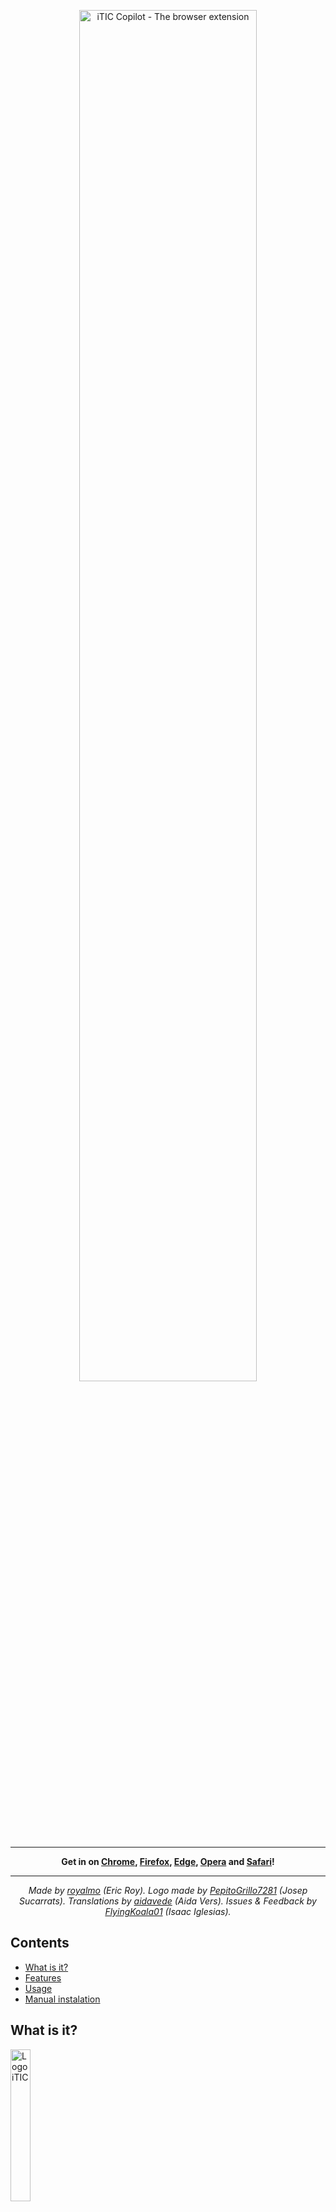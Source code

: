 <p align="center">
  <img src="https://user-images.githubusercontent.com/49844173/162380728-c396ab95-0566-437d-9882-656ef5503fd9.png" alt="iTIC Copilot - The browser extension" width="75%" />
</p>

----

<p align="center"><strong>
  Get in on <a href="https://chrome.google.com/webstore/detail/opcjpngfgjgceflfdajgekochbmclgmh">Chrome</a>,
  <a href="https://addons.mozilla.org/firefox/addon/itic-copilot/">Firefox</a>,
  <a href="https://microsoftedge.microsoft.com/addons/detail/bjokdnpmhkdokhpkdbgbpgbpmjbknjoh">Edge</a>,
  <a href="https://addons.opera.com/es/extensions/details/itic-copilot/">Opera</a>
  and <a href="https://www.youtube.com/watch?v=dQw4w9WgXcQ">Safari</a>!
</strong></p>
  
----
<p align="center">
  <em>Made by <a href="https://github.com/royalmo">royalmo</a> (Eric Roy). Logo made by <a href="https://github.com/PepitoGrillo7281">PepitoGrillo7281</a> (Josep Sucarrats). Translations by <a href="https://github.com/aidavede">aidavede</a> (Aida Vers). Issues & Feedback by <a href="https://github.com/FlyingKoala01">FlyingKoala01</a> (Isaac Iglesias).</em>
</p>


## Contents
- [What is it?](#what-is-it)
- [Features](#features)
- [Usage](#usage)
- [Manual instalation](#manual-instalation)

## What is it?

<p>
  <img src="https://user-images.githubusercontent.com/49844173/158698760-a9dcbb61-3f0d-4b67-9af2-ef7eed17cdd1.png" alt="Logo iTIC" width=25%" />
</p>

I'm studying an ICT Systems Engineering degree (called also iTIC). During the degree I've found that some tools that we needed to use were a little bit hard to understand at first, or they weren't just as productive as they could be.

That's why I created a browser extension that could, at least, try to make the navigation experience better. It is available on all the browsers that let users publish their extensions without having to be rich.

### Extension's public description

If you are an ICT Systems Student at EPSEM, the iTIC Copilot browser extension is a "must have".

Through experience we know the sites that you will spending time on for hours, and we have no doubt that you will be pleased with the following features that we have developed.

- Anti-downloader & full-downloader (OCW's website).
- Atenea & Escriny autologin.
- Grades Calculator (Atenea's website).
- Combination of Escriny's & Overleaf's website.
- Documents with advice (wish we had this when we were studying...).

Boost your productivity with iTIC Copilot, instead of getting getting inside an `ATOMIC_BLOCK`! (you will get the joke by the end of 2nd grade)

## Features

This extension makes the browsing experience of iTIC students much, much easier.

### Better navigation in the OpenCourseWare

- It disables the 'forced download' when accessing some files. Specially, the PDF's, that with the extension are opened with the browser.
- It has a 'download subject' option, that creates a `.zip` file with all the resources of a subject, to make massive downloads easier.
- The same occurs when downloading a folder inside a subject, or when downloading an entire quatrimester.
- We made the download process fully controllable by the end-user (cancel button, messages of errors, etc.).

### Escriny (iTIC's OpenProject) productivity

Work in progress. For the moment, there's nothing here.

### Atenea (iTIC's Moodle) productivity

Work in progress. For the moment, there's nothing here.

### Other websites

Work in progress. For the moment, there's nothing here.

## Usage

For the moment, there isn't any user interface, so just head into some of the iTIC websites (like the [OCW](https://ocwitic.epsem.upc.edu)) and look for the new buttons nested in the rendered website.

## Manual instalation

By downloading the source code you can use the extension and play with it. As long as you respect the extension's liscence, you can do what you want.

Here you have a tutorial for the manual instalation in Google Chrome. For the other browsers, it should be more or less the same instructions.

### 1. Clone the repository

Assuming you have git installed, run
```
git clone https://github.com/royalmo/itic-copilot.git
```

Otherwise, you can [download the zip file](https://github.com/royalmo/itic-copilot/archive/refs/heads/main.zip) of the repository, and unzip the downloaded file.

### 2. Activate Chrome developer mode

Go to [`chrome://extensions/`](chrome://extensions/) on your Chrome browser and enable **Developer mode** at the top right of the page.

![Developer mode](https://user-images.githubusercontent.com/49844173/158700807-1788513c-1581-482d-b9db-b12c30bb7774.png)

### 3. Load the extension folder

A **Load unpacked** button will appear at the top left of the page after enabling *Developer mode*. Click there, and select the *itic-copilot* folder you just cloned.

![Load unpacked](https://user-images.githubusercontent.com/49844173/158700864-62b51048-0768-4926-b1d7-272f7f4bbf97.png)


That's it! You should be able to open OCW's files without downloading them. **Caution!** Make sure you don't delete the downloaded folder! Chrome loads the extension from there every time you open the browser.

